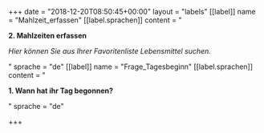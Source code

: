 +++
date = "2018-12-20T08:50:45+00:00"
layout = "labels"
[[label]]
name = "Mahlzeit_erfassen"
[[label.sprachen]]
content = "<p><strong>2. Mahlzeiten erfassen</strong></p><p><em>Hier können Sie aus Ihrer Favoritenliste Lebensmittel suchen.</em></p>"
sprache = "de"
[[label]]
name = "Frage_Tagesbeginn"
[[label.sprachen]]
content = "<p><strong>1. Wann hat ihr Tag begonnen?</strong></p>"
sprache = "de"

+++
